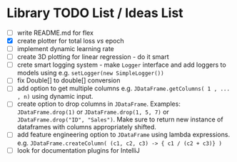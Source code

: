 # Library TODO List / Ideas List

- [ ] write README.md for flex
- [x] create plotter for total loss *vs* epoch
- [ ] implement dynamic learning rate
- [ ] create 3D plotting for linear regression - do it smart
- [ ] crete smart logging system - make `Logger` interface and add loggers to models using e.g. `setLogger(new SimpleLogger())`
- [ ] fix Double[] to double[] conversion
- [ ] add option to get multiple columns e.g. `JDataFrame.getColumns( 1 , ... , n)` using dynamic input.
- [ ] create option to drop columns in `JDataFrame`. Examples: `JDataFrame.drop(1)` or `JDataFrame.drop(1, 5, 7)` or `JDataFrame.drop("ID", "Sales")`. Make sure to return new instance of dataframes with columns appropriately shifted. 
- [ ] add feature engineering option to `JDataFrame` using lambda expressions. e.g. `JDataFrame.createColumn( (c1, c2, c3) -> { c1 / (c2 + c3)} )` 
- [ ] look for documentation plugins for IntelliJ